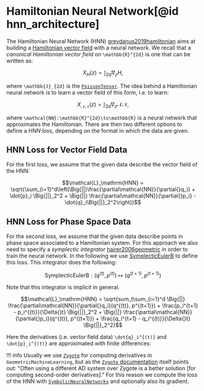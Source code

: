 # Hamiltonian Neural Network[@id hnn_architecture]

The Hamiltonian Neural Network (HNN) [greydanus2019hamiltonian](@cite) aims at building a [Hamiltonian vector field](@ref "Symplectic Systems")  with a neural network. We recall that a *canonical Hamiltonian vector field* on ``\mathbb{R}^{2d}`` is one that can be written as:

```math
    X_H(z) = \mathbb{J}_{2d}\nabla_zH,
```
where ``\mathbb{J}_{2d}`` is the [`PoissonTensor`](@ref). The idea behind a Hamiltonian neural network is to learn a vector field of this form, i.e. to learn:

```math
    X_{\mathcal{NN}}(z) = \mathbb{J}_{2d}\nabla_z\mathcal{NN},
```
where ``\mathcal{NN}:\mathbb{R}^{2d}\to\mathbb{R}`` is a neural network that approximates the Hamiltonian. There are then two different options to define a *HNN loss*, depending on the format in which the data are given.

## HNN Loss for Vector Field Data

For the first loss, we assume that the given data describe the vector field of the HNN:

```math
\mathcal{L}_\mathrm{HNN} = \sqrt{\sum_{i=1}^d\left(\Big{||}\frac{\partial\mathcal{NN}}{\partial{}q_i} + \dot{p}_i \Big{||}_2^2 + \Big{||} \frac{\partial\mathcal{NN}}{\partial{}p_i} - \dot{q}_i\Big{||}_2^2\right)}
```

## HNN Loss for Phase Space Data

For the second loss, we assume that the given data describe points in phase space associated to a Hamiltonian system. For this approach we also need to specify a *symplectic integrator* [hairer2006geometric](@cite) in order to train the neural network. In the following we use [SymplecticEulerB](https://juliagni.github.io/GeometricIntegrators.jl/latest/modules/integrators/#GeometricIntegrators.Integrators.SymplecticEulerB) to define this loss. This integrator does the following:

```math
\mathrm{SymplecticEulerB}: (q^{(t)}, p^{(t)}) \mapsto (q^{(t+1)}, p^{(t+1)})
```

Note that this integrator is implicit in general.

```math
\mathcal{L}_\mathrm{HNN} = \sqrt{sum_t\sum_{i=1}^d \Big{||} \frac{\partial\mathcal{NN}}{\partial{}q_i}(q^{(t)}, p^{(t+1)}) + \frac{p_i^{t+1} - p_i^{(t)}}{\Delta{}t} \Big{||}_2^2 + \Big{||} \frac{\partial\mathcal{NN}}{\partial{}p_i}(q^{(t)}, p^{(t+1)}) + \frac{q_i^{t+1} - q_i^{(t)}}{\Delta{}t} \Big{||}_2^2}
```

Here the derivatives (i.e. vector field data) ``\dot{q}_i^{(t)}`` and ``\dot{p}_i^{(t)}`` are approximated with finite differences: 

!!! info
   Usually we use [`Zygote`](https://github.com/FluxML/Zygote.jl) for computing derivatives in `GeometricMachineLearning`, but as the [`Zygote` documentation](https://fluxml.ai/Zygote.jl/dev/limitations/#Second-derivatives-1) itself points out: "Often using a different AD system over Zygote is a better solution [for computing second-order derivatives]." For this reason we compute the loss of the HNN with [`SymbolicNeuralNetworks`](https://github.com/JuliaGNI/SymbolicNeuralNetworks.jl) and optionally also its gradient.
